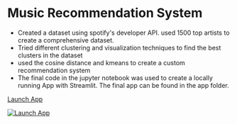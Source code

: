 # Music Recommendation System
+ Created a dataset using spotify's developer API. used 1500 top artists to create a comprehensive dataset.
+ Tried different clustering and visualization techniques to find the best clusters in the dataset
+ used the cosine distance and kmeans to create a custom recommendation system
+ The final code in the jupyter notebook was used to create a locally running App with Streamlit. The final app can be found in the app folder.


[Launch App](https://share.streamlit.io/shehroz218/music-recommendation-system/main/app/app.py)

[![Launch App](https://ml.globenewswire.com/Resource/Download/739a0114-4c0d-4a18-b85e-b53982324cbc)](https://share.streamlit.io/shehroz218/music-recommendation-system/main/app/app.py)
